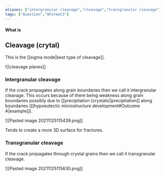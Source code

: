 ```yaml
---
aliases: ["intergranular cleavage","cleavage","transgranular cleavage"]
tags: ["Question","QFormat3"]
---
```


#### What is
## Cleavage (crytal)
This is the [[sigma mode|best type of cleavage]].

![[cleavage planes]]

### Intergranular cleavage
If the crack propagates along grain boundaries then we call it intergranular cleavage. This occurs because of there being weakness along grain boundaries possibly due to [[precipitation (crystals)|precipitation]] along boundaries ([[hypoeutectic microstructure development#Outcome A|example]]).

![[Pasted image 20211125115439.png]]

Tends to create a more 3D surface for fractures.

### Transgranular cleavage
If the crack propagates through crystal grains then we call it transgranular cleavage.

![[Pasted image 20211125115630.png]]